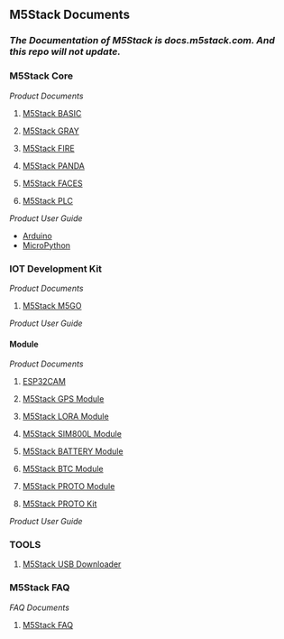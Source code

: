 ## M5Stack Documents

### *The Documentation of M5Stack is docs.m5stack.com. And this repo will not update.*

### M5Stack Core 

*Product Documents*

1. [M5Stack BASIC](https://github.com/watson8544/M5Stack-UserGuide/blob/master/M5Stack-BASIC.md)

2. [M5Stack GRAY](https://github.com/watson8544/M5Stack-UserGuide/blob/master/M5Stack-GRAY.md)

3. [M5Stack FIRE](https://github.com/watson8544/M5Stack-UserGuide/blob/master/M5Stack-FIRE.md)

4. [M5Stack PANDA](https://github.com/watson8544/M5Stack-UserGuide/blob/master/M5Stack-PANDA.md)

5. [M5Stack FACES](https://github.com/watson8544/M5Stack-UserGuide/blob/master/M5Stack-FACES.md)

6. [M5Stack PLC](https://github.com/watson8544/M5Stack-UserGuide/blob/master/M5Stack-PLC-Module.md)

*Product User Guide*

   + [Arduino](https://github.com/watson8544/M5Stack-UserGuide/blob/master/M5Stack-Core-Arduino_Getting_Started.md)
   + [MicroPython](https://github.com/watson8544/M5Stack-UserGuide/blob/master/M5Stack-MicroPython_Getting_Started.md)

### IOT Development Kit

*Product Documents*

1. [M5Stack M5GO](https://github.com/watson8544/M5Stack-UserGuide/blob/master/M5GO/M5Stack-M5GO.md)

*Product User Guide*


#### Module

*Product Documents*

1. [ESP32CAM](https://github.com/watson8544/M5Stack-UserGuide/blob/master/ESP32CAM.md)

2. [M5Stack GPS Module](https://github.com/watson8544/M5Stack-UserGuide/blob/master/M5Stack-GPS-Module.md)

3. [M5Stack LORA Module](https://github.com/watson8544/M5Stack-UserGuide/blob/master/M5Stack-LORA-Module.md)

4. [M5Stack SIM800L Module](https://github.com/watson8544/M5Stack-UserGuide/blob/master/M5Stack-SIM800-Module.md)

5. [M5Stack BATTERY Module](https://github.com/watson8544/M5Stack-UserGuide/blob/master/M5Stack-BATTERY-Module.md)

6. [M5Stack BTC Module](https://github.com/watson8544/M5Stack-UserGuide/blob/master/M5Stack-BTC-Module.md)

7. [M5Stack PROTO Module](https://github.com/watson8544/M5Stack-UserGuide/blob/master/M5Stack-PROTO-Module.md)

8. [M5Stack PROTO Kit](https://github.com/watson8544/M5Stack-UserGuide/blob/master/M5Stack-PROTO-Kit.md)

*Product User Guide*

### TOOLS

1. [M5Stack USB Downloader](https://github.com/watson8544/M5Stack-UserGuide/blob/master/TOOLS_DOCS/M5Stack-USB-Downloader.md)

### M5Stack FAQ

*FAQ Documents*

1. [M5Stack FAQ](https://github.com/watson8544/M5Stack-FAQ)




